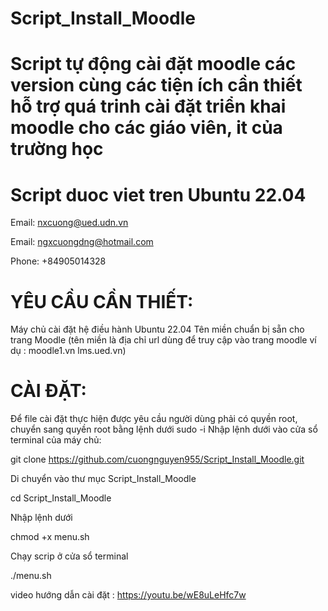 # Script_Install_Moodle
# Script tự động cài đặt moodle các version cùng các tiện ích cần thiết hỗ trợ quá trinh cài đặt triển khai moodle cho các giáo viên, it của trường học
# Script duoc viet tren Ubuntu 22.04

Email: nxcuong@ued.udn.vn

Email: ngxcuongdng@hotmail.com

Phone: +84905014328


# YÊU CẦU CẦN THIẾT:
Máy chủ cài đặt hệ điều hành Ubuntu 22.04
Tên miền chuẩn bị sẵn cho trang Moodle (tên miền là địa chỉ url dùng để truy cập vào trang moodle ví dụ : moodle1.vn lms.ued.vn)

# CÀI ĐẶT:
Để file cài đặt thực hiện được yêu cầu người dùng phải có quyền root, chuyển sang quyền root bằng lệnh dưới
sudo -i
Nhập lệnh dưới vào cửa sổ terminal của máy chủ:

git clone https://github.com/cuongnguyen955/Script_Install_Moodle.git

Di chuyển vào thư mục Script_Install_Moodle

cd Script_Install_Moodle

Nhập lệnh dưới 

chmod +x menu.sh

Chạy scrip ở cửa sổ terminal

./menu.sh

video hướng dẫn cài đặt : https://youtu.be/wE8uLeHfc7w
